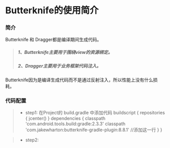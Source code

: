# Butterknife的使用简介

### 简介
  Butterknife 和 Dragger都是编译期间生成代码。
 > ##### 1、Butterknife主要用于围绕view的资源绑定。
 > ##### 2、Dragger主要用于业务框架代码注入。
 
 Butterknife因为是编译生成代码而不是通过反射注入，所以性能上没有什么损耗。
 
 ### 代码配置
 >* step1: 在Project的 build.gradle 中添加代码
> buildscript {
    repositories {
        jcenter()
    }
    dependencies {
        classpath 'com.android.tools.build:gradle:2.3.3'
        classpath 'com.jakewharton:butterknife-gradle-plugin:8.8.1'  //添加这一行
    }
}

>* step2: 
